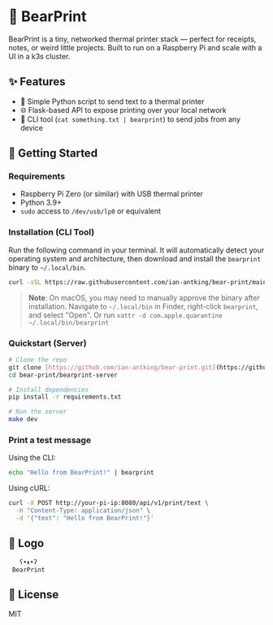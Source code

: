 # 🐻 BearPrint

BearPrint is a tiny, networked thermal printer stack — perfect for receipts, notes, or weird little projects. Built to run on a Raspberry Pi and scale with a UI in a k3s cluster.

## ✨ Features

- 📜 Simple Python script to send text to a thermal printer
- 🌐 Flask-based API to expose printing over your local network
- 🧾 CLI tool (`cat something.txt | bearprint`) to send jobs from any device

## 🚀 Getting Started

### Requirements

- Raspberry Pi Zero (or similar) with USB thermal printer
- Python 3.9+
- `sudo` access to `/dev/usb/lp0` or equivalent

### Installation (CLI Tool)

Run the following command in your terminal. It will automatically detect your operating system and architecture, then download and install the `bearprint` binary to `~/.local/bin`.

```bash
curl -sSL https://raw.githubusercontent.com/ian-antking/bear-print/main/scripts/install-cli.sh | bash
```

> **Note**: On macOS, you may need to manually approve the binary after installation. Navigate to `~/.local/bin` in Finder, right-click `bearprint`, and select "Open". Or run `xattr -d com.apple.quarantine ~/.local/bin/bearprint
`

### Quickstart (Server)

```bash
# Clone the repo
git clone [https://github.com/ian-antking/bear-print.git](https://github.com/ian-antking/bear-print.git)
cd bear-print/bearprint-server

# Install dependencies
pip install -r requirements.txt

# Run the server
make dev
```

### Print a test message

Using the CLI:

```bash
echo "Hello from BearPrint!" | bearprint
```

Using cURL:

```bash
curl -X POST http://your-pi-ip:8080/api/v1/print/text \
  -H "Content-Type: application/json" \
  -d '{"text": "Hello from BearPrint!"}'
```

## 🐾 Logo

```text
   ʕ•ᴥ•ʔ
 BearPrint
```

## 📜 License

MIT
